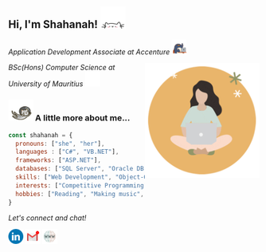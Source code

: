 <!-- [![Matrix SVG](https://raw.githubusercontent.com/rodrigograca31/rodrigograca31/master/matrix.svg)](https://www.youtube.com/watch?v=dQw4w9WgXcQ)  -->

<h2 align="left"> 
    Hi, I'm Shahanah! 
    <img src="./assets/cat.webp" width="50">
</h2>
<p align="left"><em>
Application Development Associate at Accenture <img src="./assets/work.gif" width="30"> 
</br> 
</em></p>

<!-- avatar -->
<a href="https://www.youtube.com/watch?v=dQw4w9WgXcQ"><img align='right' src="./assets/avatar.gif" width="230"></a>
<p align="left"><em>
BSc(Hons) Computer Science at University of Mauritius
<img src="./assets/education.webp" width="30">
</em></p>


### <img src="./assets/spacecat.webp" width="50"> A little more about me...  

```javascript
const shahanah = {
  pronouns: ["she", "her"],
  languages : ["C#", "VB.NET"],
  frameworks: ["ASP.NET"],
  databases: ["SQL Server", "Oracle DB"],
  skills: ["Web Development", "Object-Oriented Programming", "Database Design"],
  interests: ["Competitive Programming", "Computer Vision", "Machine Learning"],
  hobbies: ["Reading", "Making music", "Crafting"]
}
```


<p align="left">
  <i>Let's connect and chat!</i>
</p>
  <p align="ce">
    <a href="https://www.linkedin.com/in/shahanah-puttaroo/" alt="Linkedin"><img src="./assets/linkedin.png" width="30"></a>
    <a href="mailto:shahanahbp@gmail.com" alt="Contact me"><img src="./assets/mail.gif" width="30"></a>
    <a href="https://shahanah.netlify.app/" alt="My site"><img src="./assets/link.gif" width="30"></a>
  </p>


